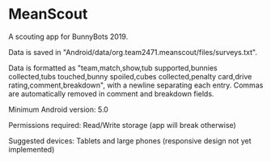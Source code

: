 # MeanScout
A scouting app for BunnyBots 2019.

Data is saved in "Android/data/org.team2471.meanscout/files/surveys.txt".

Data is formatted as "team,match,show,tub supported,bunnies collected,tubs touched,bunny spoiled,cubes collected,penalty card,drive rating,comment,breakdown", with a newline separating each entry. Commas are automatically removed in comment and breakdown fields.

Minimum Android version: 5.0

Permissions required: Read/Write storage (app will break otherwise)

Suggested devices: Tablets and large phones (responsive design not yet implemented)
